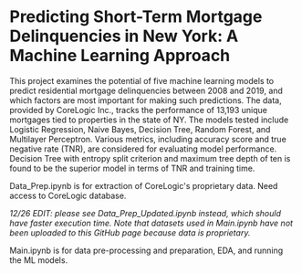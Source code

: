 # Predicting Short-Term Mortgage Delinquencies in New York: A Machine Learning Approach

This project examines the potential of five machine learning models to predict residential mortgage delinquencies between 2008 and 2019, and which factors are most important for making such predictions. The data, provided by CoreLogic Inc., tracks the performance of 13,193 unique mortgages tied to properties in the state of NY. The models tested include Logistic Regression, Naive Bayes, Decision Tree, Random Forest, and Multilayer Perceptron. Various metrics, including accuracy score and true negative rate (TNR), are considered for evaluating model performance. Decision Tree with entropy split criterion and maximum tree depth of ten is found to be the superior model in terms of TNR and training time.

Data_Prep.ipynb is for extraction of CoreLogic's proprietary data. Need access to CoreLogic database.

*12/26 EDIT: please see Data_Prep_Updated.ipynb instead, which should have faster execution time. Note that datasets used in Main.ipynb have not been uploaded to this GitHub page because data is proprietary.*

Main.ipynb is for data pre-processing and preparation, EDA, and running the ML models.

